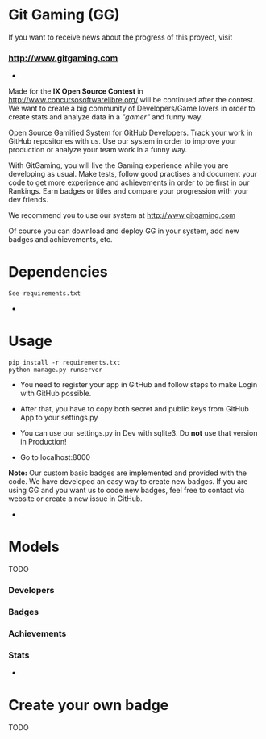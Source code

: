 Git Gaming (GG)
=========
If you want to receive news about the progress of this proyect, visit

### http://www.gitgaming.com

-
Made for the **IX Open Source Contest** in http://www.concursosoftwarelibre.org/ will be continued after the contest. We want to create a big community of Developers/Game lovers in order to create stats and analyze data in a *"gamer"* and funny way.

Open Source Gamified System for GitHub Developers. Track your work in GitHub repositories with us. Use our system in order to improve your production or analyze your team work in a funny way.

With GitGaming, you will live the Gaming experience while you are developing as usual. Make tests, follow good practises and document your code to get more experience and achievements in order to be first in our Rankings. Earn badges or titles and compare your progression with your dev friends.

We recommend you to use our system at http://www.gitgaming.com

Of course you can download and deploy GG in your system, add new badges and achievements, etc.

# Dependencies
    See requirements.txt
-
# Usage

    pip install -r requirements.txt
    python manage.py runserver

* You need to register your app in GitHub and follow steps to make Login with GitHub possible.

* After that, you have to copy both secret and public keys from GitHub App to your settings.py

* You can use our settings.py in Dev with sqlite3. Do **not** use that version in Production!

* Go to localhost:8000

**Note:** Our custom basic badges are implemented and provided with the code. We have developed an easy way to create new badges. If you are using GG and you want us to code new badges, feel free to contact via website or create a new issue in GitHub.


-
# Models
TODO
### Developers
### Badges
### Achievements
### Stats

-
# Create your own badge
TODO


